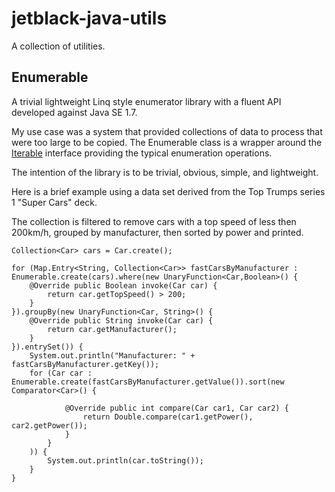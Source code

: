 jetblack-java-utils
===================

A collection of utilities.

Enumerable
----------

A trivial lightweight Linq style enumerator library with a fluent API developed against Java SE 1.7.

My use case was a system that provided collections of data to process that were too large to be copied. The Enumerable class is a wrapper around the [Iterable](http://docs.oracle.com/javase/7/docs/api/java/util/Iterator.html) interface providing the typical enumeration operations.

The intention of the library is to be trivial, obvious, simple, and lightweight.

Here is a brief example using a data set derived from the Top Trumps series 1 "Super Cars" deck.

The collection is filtered to remove cars with a top speed of less then 200km/h, grouped by manufacturer, then sorted by power and printed.

	Collection<Car> cars = Car.create();
	
	for (Map.Entry<String, Collection<Car>> fastCarsByManufacturer : Enumerable.create(cars).where(new UnaryFunction<Car,Boolean>() {
		@Override public Boolean invoke(Car car) {
			return car.getTopSpeed() > 200;
		}
	}).groupBy(new UnaryFunction<Car, String>() {
		@Override public String invoke(Car car) {
			return car.getManufacturer();
		}
	}).entrySet()) {
		System.out.println("Manufacturer: " + fastCarsByManufacturer.getKey());
		for (Car car : Enumerable.create(fastCarsByManufacturer.getValue()).sort(new Comparator<Car>() {
	
				@Override public int compare(Car car1, Car car2) {
					return Double.compare(car1.getPower(), car2.getPower());
				}
			}
		)) {
			System.out.println(car.toString());
		}
	}
